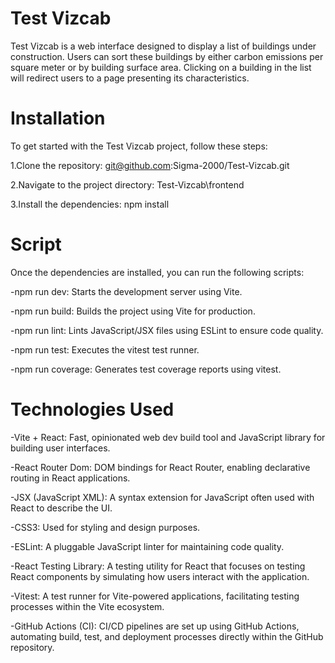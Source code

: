 # Test Vizcab
Test Vizcab is a web interface designed to display a list of buildings under construction. 
Users can sort these buildings by either carbon emissions per square meter or by building surface area. 
Clicking on a building in the list will redirect users to a page presenting its characteristics.

# Installation
To get started with the Test Vizcab project, follow these steps:

1.Clone the repository: git@github.com:Sigma-2000/Test-Vizcab.git

2.Navigate to the project directory: Test-Vizcab\frontend

3.Install the dependencies: npm install

# Script
Once the dependencies are installed, you can run the following scripts:

-npm run dev: Starts the development server using Vite.

-npm run build: Builds the project using Vite for production.

-npm run lint: Lints JavaScript/JSX files using ESLint to ensure code quality.

-npm run test: Executes the vitest test runner.

-npm run coverage: Generates test coverage reports using vitest.

# Technologies Used
-Vite + React: Fast, opinionated web dev build tool and JavaScript library for building user interfaces.

-React Router Dom: DOM bindings for React Router, enabling declarative routing in React applications.

-JSX (JavaScript XML): A syntax extension for JavaScript often used with React to describe the UI.

-CSS3: Used for styling and design purposes.

-ESLint: A pluggable JavaScript linter for maintaining code quality.

-React Testing Library: A testing utility for React that focuses on testing React components by simulating how users interact with the application.

-Vitest: A test runner for Vite-powered applications, facilitating testing processes within the Vite ecosystem.

-GitHub Actions (CI): CI/CD pipelines are set up using GitHub Actions, automating build, test, and deployment processes directly within the GitHub repository.
